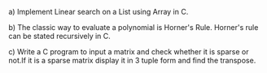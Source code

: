 a) Implement Linear search on a List using
Array in C.

b) The classic way to evaluate a polynomial is
Horner's Rule. Horner's rule can be stated
recursively in C.

c) Write a C program to input a matrix and check whether it is sparse or not.If it is a sparse matrix display it in 3 tuple form and find the transpose.
